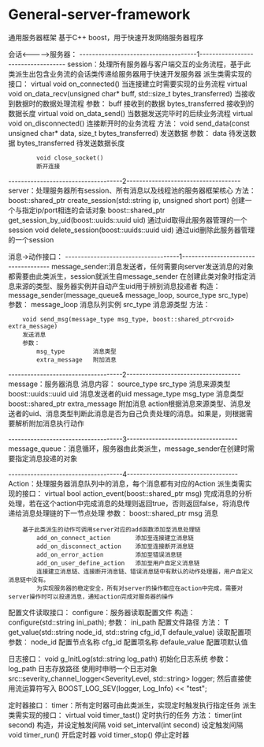 # General-server-framework
通用服务器框架
基于C++ boost，用于快速开发网络服务器程序

会话<----->服务器：
-------------------------------------1-----------------------------------
	session：处理所有服务器与客户端交互的业务流程，基于此类派生出包含业务流的会话类传递给服务器用于快速开发服务器
		派生类需实现的接口：
			virtual void on_connected()
				当连接建立时需要实现的业务流程
			virtual void on_data_recv(unsigned char* buff, std::size_t bytes_transferred)
				当接收到数据时的数据处理流程
				参数：
					buff 				接收到的数据
					bytes_transferred	接收到的数据长度
			virtual void on_data_send()
				当数据发送完毕时的后续业务流程
			virtual void on_disconnected()
				连接断开时的业务流程
	方法：
		void send_data(const unsigned char* data, size_t bytes_transferred)
			发送数据
			参数：	data				待发送数据
					bytes_transferred	待发送数据长度
					
			void close_socket()
			断开连接
		
------------------------------------2------------------------------------
	server：处理服务器所有session、所有消息以及线程池的服务器框架核心
	方法：
		boost::shared_ptr<T> create_session(std::string ip, unsigned short port)
		创建一个与指定ip/port相连的会话对象
		boost::shared_ptr<T> get_session_by_uid(boost::uuids::uuid uid)
		通过uid取得此服务器管理的一个session
		void delete_session(boost::uuids::uuid uid)
		通过uid删除此服务器管理的一个session
	
	

消息->动作接口：
------------------------------------1------------------------------------
	message_sender:消息发送者，任何需要向server发送消息的对象都需要由此类派生，session就派生自message_sender
		在创建此类对象时指定消息来源的类型、服务器实例并自动产生uid用于辨别消息投递者
	构造：
		message_sender(message_queue& message_loop, source_type src_type)
		参数：
			message_loop	消息队列实例
			src_type		消息源类型
	方法：
	
		void send_msg(message_type msg_type, boost::shared_ptr<void> extra_message)
		发送消息
		参数：
			msg_type		消息类型
			extra_message	附加消息
		
------------------------------------2------------------------------------
	message：服务器消息
		消息内容：
			source_type src_type					消息来源类型
			boost::uuids::uuid uid					消息发送者的uid
			message_type msg_type					消息类型
			boost::shared_ptr<void> extra_message	附加消息
		action根据消息来源类型、消息发送者的uid、消息类型判断此消息是否为自己负责处理的消息。如果是，则根据需要解析附加消息执行动作
	
------------------------------------3-----------------------------------
	message_queue：消息循环，服务器由此类派生，message_sender在创建时需要指定消息投递的对象

------------------------------------4-----------------------------------
	Action：处理服务器消息队列中的消息，每个消息都有对应的Action
		派生类需实现的接口：
			virtual bool action_event(boost::shared_ptr<message> msg)
				完成消息的分析处理，若在这个action中完成消息的处理则返回true，否则返回false，将消息传递给消息处理链的下一节点处理
				参数：
					boost::shared_ptr<message> msg	消息
		
		基于此类派生的动作可调用server对应的add函数添加至消息处理链
			add_on_connect_action		添加至连接建立消息链
			add_on_disconnect_action	添加至连接断开消息链
			add_on_error_action			添加至错误消息链
			add_on_user_define_action	添加至用户自定义消息链
			连接建立消息链、连接断开消息链、错误消息链中有默认的动作处理器，用户自定义消息链中没有。
			为实现服务器的稳定安全，所有对server的操作都应在action中完成，需要对server操作时可以投递消息，通知action完成对服务器的操作
		
配置文件读取接口：
	configure：服务器读取配置文件
	构造：
		configure(std::string ini_path);
		参数：	ini_path	配置文件路径
	方法：
	T get_value(std::string node_id, std::string cfg_id,T defaule_value)
		读取配置项
		参数：
			node_id			配置节点名称
			cfg_id			配置项名称
			defaule_value	配置项默认值
			
日志接口：
	void g_InitLog(std::string log_path)
	初始化日志系统
	参数：	log_path	日志存放路径
	使用时申明一个日志对象
	src::severity_channel_logger<SeverityLevel, std::string> logger;
	然后直接使用流运算符写入
	BOOST_LOG_SEV(logger, Log_Info) << "test";
	
定时器接口：
	timer：所有定时器可由此类派生，实现定时触发执行指定任务
	派生类需实现的接口：
		virtual void timer_tast()
		定时执行的任务
	方法：
		timer(int second)
		构造，并设定触发间隔
		void set_interval(int second)
		设定触发间隔
		void timer_run()
		开启定时器
		void timer_stop()
		停止定时器
